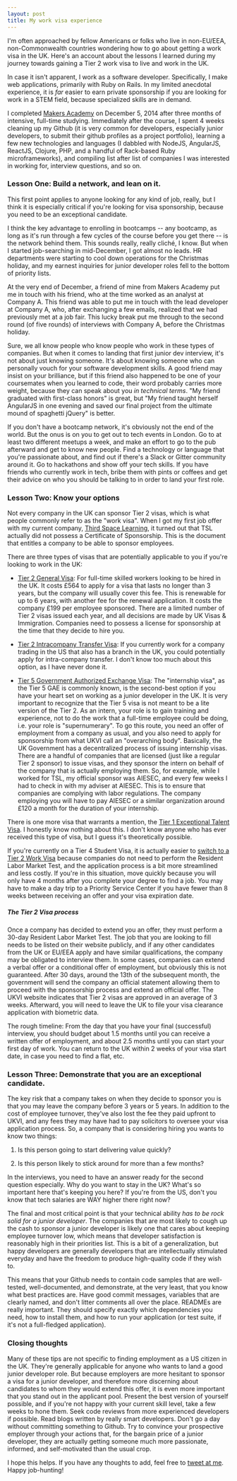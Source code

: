 ```yaml
---
layout: post
title: My work visa experience
---
```


I'm often approached by fellow Americans or folks who live in non-EU/EEA, non-Commonwealth countries wondering how to go about getting a work visa in the UK. Here's an account about the lessons I learned during my journey towards gaining a Tier 2 work visa to live and work in the UK.

In case it isn't apparent, I work as a software developer. Specifically, I make web applications, primarily with Ruby on Rails. In my limited anecdotal experience, it is *far* easier to earn private sponsorship if you are looking for work in a STEM field, because specialized skills are in demand.

I completed [Makers Academy](www.makersacademy.com) on December 5, 2014 after three months of intensive, full-time studying. Immediately after the course, I spent 4 weeks cleaning up my Github (it is very common for developers, especially junior developers, to submit their github profiles as a project portfolio), learning a few new technologies and languages (I dabbled with NodeJS, AngularJS, ReactJS, Clojure, PHP, and a handful of Rack-based Ruby microframeworks), and compiling list after list of companies I was interested in working for, interview questions, and so on.

### Lesson One: Build a network, and lean on it.

This first point applies to anyone looking for any kind of job, really, but I think it is especially critical if you're looking for visa sponsorship, because you need to be an exceptional candidate.

I think the key advantage to enrolling in bootcamps -- any bootcamp, as long as it's run through a few cycles of the course before you get there -- is the network behind them. This sounds really, really cliché, I know. But when I started job-searching in mid-December, I got almost no leads. HR departments were starting to cool down operations for the Christmas holiday, and my earnest inquiries for junior developer roles fell to the bottom of priority lists.

At the very end of December, a friend of mine from Makers Academy put me in touch with his friend, who at the time worked as an analyst at Company A. This friend was able to put me in touch with the lead developer at Company A, who, after exchanging a few emails, realized that we had previously met at a job fair. This lucky break put me through to the second round (of five rounds) of interviews with Company A, before the Christmas holiday.

Sure, we all know people who know people who work in these types of companies. But when it comes to landing that first junior dev interview, it's not about just knowing someone. It's about knowing someone who can personally vouch for your software development skills. A good friend may insist on your brilliance, but if this friend also happened to be one of your coursemates when you learned to code, their word probably carries more weight, because they can speak about you *in technical terms*. "My friend graduated with first-class honors" is great, but "My friend taught herself AngularJS in one evening and saved our final project from the ultimate mound of spaghetti jQuery" is better.

If you don't have a bootcamp network, it's obviously not the end of the world. But the onus is on you to get out to tech events in London. Go to at least two different meetups a week, and make an effort to go to the pub afterward and get to know new people. Find a technology or language that you're passionate about, and find out if there's a Slack or Gitter community around it. Go to hackathons and show off your tech skills. If you have friends who currently work in tech, bribe them with pints or coffees and get their advice on who you should be talking to in order to land your first role.

### Lesson Two: Know your options

Not every company in the UK can sponsor Tier 2 visas, which is what people commonly refer to as the "work visa". When I got my first job offer with my current company, [Third Space Learning](www.thirdspacelearning.com), it turned out that TSL actually did not possess a Certificate of Sponsorship. This is the document that entitles a company to be able to sponsor employees.

There are three types of visas that are potentially applicable to you if you're looking to work in the UK:

* [Tier 2 General Visa](https://www.gov.uk/tier-2-general): For full-time skilled workers looking to be hired in the UK. It costs £564 to apply for a visa that lasts no longer than 3 years, but the company will usually cover this fee. This is renewable for up to 6 years, with another fee for the renewal application. It costs the company £199 per employee sponsored. There are a limited number of Tier 2 visas issued each year, and all decisions are made by UK Visas & Immigration. Companies need to possess a license for sponsorship at the time that they decide to hire you.

* [Tier 2 Intracompany Transfer Visa](https://www.gov.uk/tier-2-intracompany-transfer-worker-visa): If you currently work for a company trading in the US that also has a branch in the UK, you could potentially apply for intra-company transfer. I don't know too much about this option, as I have never done it.

* [Tier 5 Government Authorized Exchange Visa](https://www.gov.uk/tier-5-government-authorised-exchange): The "internship visa", as the Tier 5 GAE is commonly known, is the second-best option if you have your heart set on working as a junior developer in the UK. It is very important to recognize that the Tier 5 visa is not meant to be a lite version of the Tier 2. As an intern, your role is to gain training and experience, not to do the work that a full-time employee could be doing, i.e. your role is "supernumerary". To go this route, you need an offer of employment from a company as usual, and you also need to apply for sponsorship from what UKVI call an "overarching body". Basically, the UK Government has a decentralized process of issuing internship visas. There are a handful of companies that are licensed (just like a regular Tier 2 sponsor) to issue visas, and they sponsor the intern on behalf of the company that is actually employing them. So, for example, while I worked for TSL, my official sponsor was AIESEC, and every few weeks I had to check in with my adviser at AIESEC. This is to ensure that companies are complying with labor regulations. The company employing you will have to pay AIESEC or a similar organization around £120 a month for the duration of your internship.

There is one more visa that warrants a mention, the [Tier 1 Exceptional Talent Visa](https://www.gov.uk/tier-1-exceptional-talent). I honestly know nothing about this. I don't know anyone who has ever received this type of visa, but I guess it's theoretically possible.

If you're currently on a Tier 4 Student Visa, it is actually easier to [switch to a Tier 2 Work Visa](https://www.gov.uk/tier-2-general/switch-to-this-visa) because companies do not need to perform the Resident Labor Market Test, and the application process is a bit more streamlined and less costly. If you're in this situation, move quickly because you will only have 4 months after you complete your degree to find a job. You may have to make a day trip to a Priority Service Center if you have fewer than 8 weeks between receiving an offer and your visa expiration date.

##### The Tier 2 Visa process

Once a company has decided to extend you an offer, they must perform a 30-day Resident Labor Market Test. The job that you are looking to fill needs to be listed on their website publicly, and if any other candidates from the UK or EU/EEA apply and have similar qualifications, the company may be obligated to interview them. In some cases, companies can extend a verbal offer or a conditional offer of employment, but obviously this is not guaranteed. After 30 days, around the 13th of the subsequent month, the government will send the company an official statement allowing them to proceed with the sponsorship process and extend an official offer. The UKVI website indicates that Tier 2 visas are approved in an average of 3 weeks. Afterward, you will need to leave the UK to file your visa clearance application with biometric data.

The rough timeline: From the day that you have your final (successful) interview, you should budget about 1.5 months until you can receive a written offer of employment, and about 2.5 months until you can start your first day of work. You can return to the UK within 2 weeks of your visa start date, in case you need to find a flat, etc.

### Lesson Three: Demonstrate that you are an exceptional candidate.

The key risk that a company takes on when they decide to sponsor you is that you may leave the company before 3 years or 5 years. In addition to the cost of employee turnover, they've also lost the fee they paid upfront to UKVI, and any fees they may have had to pay solicitors to oversee your visa application process. So, a company that is considering hiring you wants to know two things:

1. Is this person going to start delivering value quickly?

2. Is this person likely to stick around for more than a few months?

In the interviews, you need to have an answer ready for the second question especially. Why do you want to stay in the UK? What's so important here that's keeping you here? If you're from the US, don't you know that tech salaries are WAY higher there right now?

The final and most critical point is that your technical ability *has to be rock solid for a junior developer*. The companies that are most likely to cough up the cash to sponsor a junior developer is likely one that cares about keeping employee turnover low, which means that developer satisfaction is reasonably high in their priorities list. This is a bit of a generalization, but happy developers are generally developers that are intellectually stimulated everyday and have the freedom to produce high-quality code if they wish to.

This means that your Github needs to contain code samples that are well-tested, well-documented, and demonstrate, at the very least, that you know what best practices are. Have good commit messages, variables that are clearly named, and don't litter comments all over the place. READMEs are really important. They should specify exactly which dependencies you need, how to install them, and how to run your application (or test suite, if it's not a full-fledged application).

### Closing thoughts

Many of these tips are not specific to finding employment as a US citizen in the UK. They're generally applicable for anyone who wants to land a good junior developer role. But because employers are more hesitant to sponsor a visa for a junior developer, and therefore more discerning about candidates to whom they would extend this offer, it is even more important that you stand out in the applicant pool. Present the best version of yourself possible, and if you're not happy with your current skill level, take a few weeks to hone them. Seek code reviews from more experienced developers if possible. Read blogs written by really smart developers. Don't go a day without committing something to Github. Try to convince your prospective employer through your actions that, for the bargain price of a junior developer, they are actually getting someone much more passionate, informed, and self-motivated than the usual crop.

I hope this helps. If you have any thoughts to add, feel free to [tweet at me](www.twitter.com/deniseyu21). Happy job-hunting!
